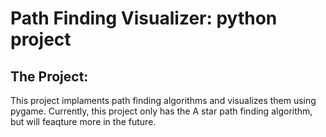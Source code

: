 # Path Finding Visualizer: python project

## The Project:
This project implaments path finding algorithms and visualizes them using pygame. 
Currently, this project only has the A star path finding algorithm, but will feaqture more 
in the future.